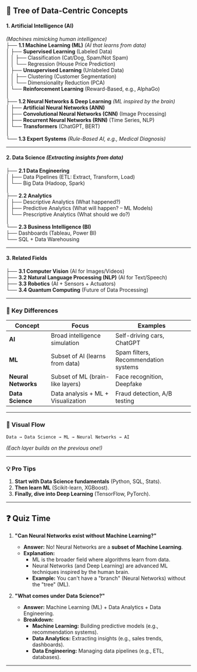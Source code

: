 ## **🌳 Tree of Data-Centric Concepts**  

#### **1. Artificial Intelligence (AI)**  
*(Machines mimicking human intelligence)*  
├── **1.1 Machine Learning (ML)** *(AI that learns from data)*  
│   ├── **Supervised Learning** (Labeled Data)  
│   │   ├── Classification (Cat/Dog, Spam/Not Spam)  
│   │   └── Regression (House Price Prediction)  
│   ├── **Unsupervised Learning** (Unlabeled Data)  
│   │   ├── Clustering (Customer Segmentation)  
│   │   └── Dimensionality Reduction (PCA)  
│   └── **Reinforcement Learning** (Reward-Based, e.g., AlphaGo)  
│  
├── **1.2 Neural Networks & Deep Learning** *(ML inspired by the brain)*  
│   ├── **Artificial Neural Networks (ANN)**  
│   ├── **Convolutional Neural Networks (CNN)** (Image Processing)  
│   ├── **Recurrent Neural Networks (RNN)** (Time Series, NLP)  
│   └── **Transformers** (ChatGPT, BERT)  
│  
└── **1.3 Expert Systems** *(Rule-Based AI, e.g., Medical Diagnosis)*  

---

#### **2. Data Science** *(Extracting insights from data)*  
├── **2.1 Data Engineering**  
│   ├── Data Pipelines (ETL: Extract, Transform, Load)  
│   └── Big Data (Hadoop, Spark)  
│  
├── **2.2 Analytics**  
│   ├── Descriptive Analytics (What happened?)  
│   ├── Predictive Analytics (What will happen? – ML Models)  
│   └── Prescriptive Analytics (What should we do?)  
│  
└── **2.3 Business Intelligence (BI)**  
    ├── Dashboards (Tableau, Power BI)  
    └── SQL + Data Warehousing  

---

#### **3. Related Fields**  
├── **3.1 Computer Vision** (AI for Images/Videos)  
├── **3.2 Natural Language Processing (NLP)** (AI for Text/Speech)  
├── **3.3 Robotics** (AI + Sensors + Actuators)  
└── **3.4 Quantum Computing** (Future of Data Processing)  

---

### **🎯 Key Differences**  
| Concept | Focus | Examples |  
|---------|-------|----------|  
| **AI** | Broad intelligence simulation | Self-driving cars, ChatGPT |  
| **ML** | Subset of AI (learns from data) | Spam filters, Recommendation systems |  
| **Neural Networks** | Subset of ML (brain-like layers) | Face recognition, Deepfake |  
| **Data Science** | Data analysis + ML + Visualization | Fraud detection, A/B testing |  

---

### **📌 Visual Flow**  
```  
Data → Data Science → ML → Neural Networks → AI  
```  
*(Each layer builds on the previous one!)*  

---

### **💡 Pro Tips**  
1. **Start with Data Science fundamentals** (Python, SQL, Stats).  
2. **Then learn ML** (Scikit-learn, XGBoost).  
3. **Finally, dive into Deep Learning** (TensorFlow, PyTorch).  


--- 

## ❓ Quiz Time

1. **"Can Neural Networks exist without Machine Learning?"**  
   - **Answer:** No! Neural Networks are a **subset of Machine Learning**.  
   - **Explanation:**  
     - ML is the broader field where algorithms learn from data.  
     - Neural Networks (and Deep Learning) are advanced ML techniques inspired by the human brain.  
     - **Example:** You can't have a "branch" (Neural Networks) without the "tree" (ML).  

2. **"What comes under Data Science?"**  
   - **Answer:** Machine Learning (ML) + Data Analytics + Data Engineering.  
   - **Breakdown:**  
     - **Machine Learning:** Building predictive models (e.g., recommendation systems).  
     - **Data Analytics:** Extracting insights (e.g., sales trends, dashboards).  
     - **Data Engineering:** Managing data pipelines (e.g., ETL, databases).  

---


